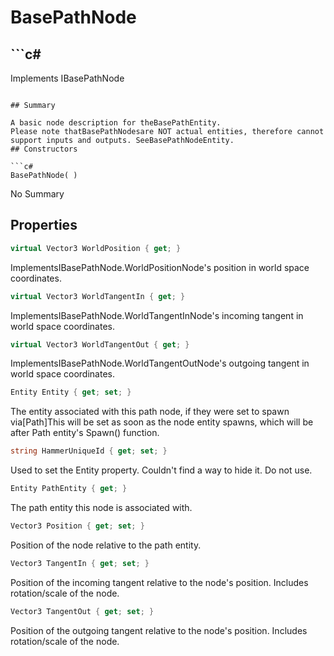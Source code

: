 # BasePathNode

## ```c#
Implements IBasePathNode
```

## Summary

A basic node description for theBasePathEntity.
Please note thatBasePathNodesare NOT actual entities, therefore cannot support inputs and outputs. SeeBasePathNodeEntity.
## Constructors

```c#
BasePathNode( ) 
```
No Summary
## Properties

```c#
virtual Vector3 WorldPosition { get; } 
```
ImplementsIBasePathNode.WorldPositionNode's position in world space coordinates.
```c#
virtual Vector3 WorldTangentIn { get; } 
```
ImplementsIBasePathNode.WorldTangentInNode's incoming tangent in world space coordinates.
```c#
virtual Vector3 WorldTangentOut { get; } 
```
ImplementsIBasePathNode.WorldTangentOutNode's outgoing tangent in world space coordinates.
```c#
Entity Entity { get; set; } 
```
The entity associated with this path node, if they were set to spawn via[Path]This will be set as soon as the node entity spawns, which will be after Path entity's Spawn() function.
```c#
string HammerUniqueId { get; set; } 
```
Used to set the Entity property. Couldn't find a way to hide it. Do not use.
```c#
Entity PathEntity { get; } 
```
The path entity this node is associated with.
```c#
Vector3 Position { get; set; } 
```
Position of the node relative to the path entity.
```c#
Vector3 TangentIn { get; set; } 
```
Position of the incoming tangent relative to the node's position. Includes rotation/scale of the node.
```c#
Vector3 TangentOut { get; set; } 
```
Position of the outgoing tangent relative to the node's position. Includes rotation/scale of the node.
